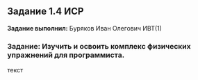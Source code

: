 ## Задание 1.4 ИСР

**Задание выполнил:** Буряков Иван Олегович ИВТ(1)

### Задание: Изучить и освоить комплекс физических упражнений для программиста.

текст
